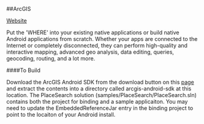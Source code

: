##ArcGIS

[Website](https://developers.arcgis.com/en/android/)

Put the 'WHERE' into your existing native applications or build native Android applications from scratch. Whether your apps are connected to the Internet or completely disconnected, they can perform high-quality and interactive mapping, advanced geo analysis, data editing, queries, geocoding, routing, and a lot more.

####To Build

Download the ArcGIS Android SDK from the download button on this [page](https://developers.arcgis.com/en/android/install.html) and extract the contents into a directory called arcgis-android-sdk at this location.  The PlaceSearch solution (samples/PlaceSearch/PlaceSearch.sln) contains both the project for binding and a sample applicaiton.  You may need to update the EmbeddedReferenceJar entry in the binding project to point to the locaiton of your Android install.

